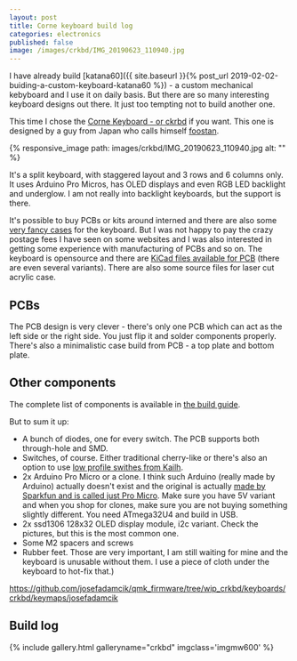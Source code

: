 ```yaml
---
layout: post
title: Corne keyboard build log
categories: electronics
published: false
image: /images/crkbd/IMG_20190623_110940.jpg
---
```


I have already build 
[katana60]({{ site.baseurl }}{% post_url 2019-02-02-buiding-a-custom-keyboard-katana60 %}) - a custom mechanical kebyboard and I use it on daily basis. But there are so many interesting keyboard designs out there. It just too tempting not to build another one.

This time I chose the [Corne Keyboard - or ckrbd](https://github.com/foostan/crkbd) if you want. This one is designed by a guy from Japan who calls himself [foostan](https://twitter.com/foostan).

{% responsive_image path: images/crkbd/IMG_20190623_110940.jpg alt: "" %}

<!--more-->

It's a split keyboard, with staggered layout and 3 rows and 6 columns only. It uses Arduino Pro Micros, has OLED displays and even RGB LED backlight and underglow. I am not really into backlight keyboards, but the support is there.

It's possible to buy PCBs or kits around interned and there are also some [very fancy cases](https://imkulio.com/) for the keyboard. But I was not happy to pay the crazy postage fees I have seen on some websites and I was also interested in getting some experience with manufacturing of PCBs and so on. The keyboard is opensource and there are [KiCad files available for PCB](https://github.com/foostan/crkbd) (there are even several variants). There are 
also some source files for laser cut acrylic case.

## PCBs 

The PCB design is very clever - there's only one PCB which can act as the left side or the right side. You just flip it and solder components properly. There's also a minimalistic case build from PCB - a top plate and bottom plate.

## Other components

The complete list of components is available in [the build guide](https://github.com/foostan/crkbd/blob/master/corne-classic/doc/buildguide_en.md).

But to sum it up:

- A bunch of diodes, one for every switch. The PCB supports both through-hole and SMD. 
- Switches, of course. Either traditional cherry-like or there's also an option to use [low profile swithes from Kailh](http://www.kailh.com/en/Products/Ks/CS/). 
- 2x Arduino Pro Micro or a clone. I think such Arduino (really made by Arduino) actually doesn't exist and the original is actually [made by Sparkfun and is called just Pro Micro](https://www.sparkfun.com/products/12640). Make sure you have 5V variant and when you shop for clones, make sure you are not buying something slightly different. You need ATmega32U4 and build in USB.
- 2x ssd1306 128x32 OLED display module, i2c variant. Check the pictures, but this is the most common one.
- Some M2 spacers and screws
- Rubber feet. Those are very important, I am still waiting for mine and the keyboard is unusable without them. I use a piece of cloth under the keyboard to hot-fix that.)

https://github.com/josefadamcik/qmk_firmware/tree/wip_crkbd/keyboards/crkbd/keymaps/josefadamcik

## Build log

{% include gallery.html galleryname="crkbd" imgclass='imgmw600' %}
